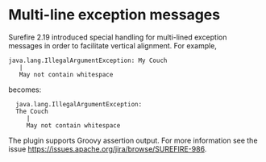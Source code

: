 <!--
Licensed to the Apache Software Foundation (ASF) under one
or more contributor license agreements.  See the NOTICE file
distributed with this work for additional information
regarding copyright ownership.  The ASF licenses this file
to you under the Apache License, Version 2.0 (the
"License"); you may not use this file except in compliance
with the License.  You may obtain a copy of the License at

  http://www.apache.org/licenses/LICENSE-2.0

Unless required by applicable law or agreed to in writing,
software distributed under the License is distributed on an
"AS IS" BASIS, WITHOUT WARRANTIES OR CONDITIONS OF ANY
KIND, either express or implied.  See the License for the
specific language governing permissions and limitations
under the License.
-->

Multi-line exception messages
=============================

Surefire 2.19 introduced special handling for multi-lined exception messages in order to facilitate vertical alignment. For example,

    java.lang.IllegalArgumentException: My Couch
       |
       May not contain whitespace
    
becomes:

      java.lang.IllegalArgumentException:
      The Couch
         |
         May not contain whitespace

The plugin supports Groovy assertion output.
For more information see the issue https://issues.apache.org/jira/browse/SUREFIRE-986.
